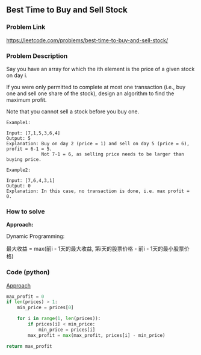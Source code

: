 ## Best Time to Buy and Sell Stock

### Problem Link
https://leetcode.com/problems/best-time-to-buy-and-sell-stock/

### Problem Description 

Say you have an array for which the ith element is the price of a given stock on day i.

If you were only permitted to complete at most one transaction (i.e., buy one and sell one share of the stock), design an algorithm to find the maximum profit.

Note that you cannot sell a stock before you buy one.


```
Example1:

Input: [7,1,5,3,6,4]
Output: 5
Explanation: Buy on day 2 (price = 1) and sell on day 5 (price = 6), profit = 6-1 = 5.
             Not 7-1 = 6, as selling price needs to be larger than buying price.

```

```
Example2:

Input: [7,6,4,3,1]
Output: 0
Explanation: In this case, no transaction is done, i.e. max profit = 0.

```


### How to solve 

**Approach:** 

Dynamic Programming: 

最大收益 = max(前i - 1天的最大收益, 第i天的股票价格 - 前i - 1天的最小股票价格)



### Code (python)

[Approach](https://github.com/yanray/leetcode/blob/master/problems/0121Best_Time_to_Buy_and_Sell_Stock/0121Best_Time_to_Buy_and_Sell_Stock.py)

```python
max_profit = 0
if len(prices) > 1:
    min_price = prices[0]

    for i in range(1, len(prices)):
        if prices[i] < min_price:
            min_price = prices[i]
        max_profit = max(max_profit, prices[i] - min_price)

return max_profit
```
